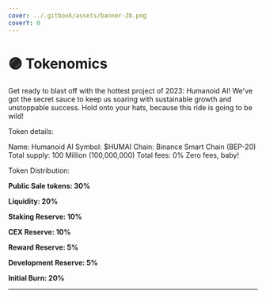 ```yaml
---
cover: ../.gitbook/assets/banner-2b.png
coverY: 0
---
```


# 🟣 Tokenomics

Get ready to blast off with the hottest project of 2023: Humanoid AI! We've got the secret sauce to keep us soaring with sustainable growth and unstoppable success. Hold onto your hats, because this ride is going to be wild!

Token details:

Name: Humanoid AI Symbol: $HUMAI Chain: Binance Smart Chain (BEP-20) Total supply: 100 Million (100,000,000) Total fees: 0% Zero fees, baby!

Token Distribution:

**Public Sale tokens: 30%**

**Liquidity: 20%**

**Staking Reserve: 10%**

**CEX Reserve: 10%**

**Reward Reserve: 5%**

**Development Reserve: 5%**

**Initial Burn: 20%**

****
